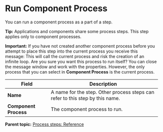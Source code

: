 # Run Component Process

You can run a component process as a part of a step.

**Tip:** Applications and components share some process steps. This step applies only to component processes.

**Important:** If you have not created another component process before you attempt to place this step into the current process you receive this message: This will call the current process and risk the creation of an infinite loop. Are you sure you want this process to run itself? You can close the message window and work with the properties. However, the only process that you can select in **Component Process** is the current process.

|Field|Description|
|-----|-----------|
|**Name**|A name for the step. Other process steps can refer to this step by this name.|
|**Component Process**|The component process to run.|

**Parent topic:** [Process steps: Reference](../topics/app_processSteps.md)

